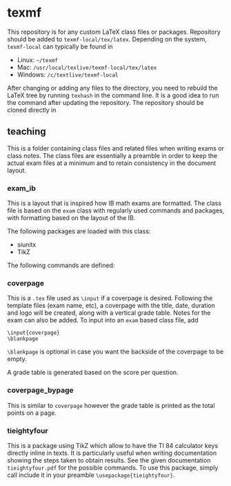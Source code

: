 # texmf

This repository is for any custom LaTeX class files or packages. Repository should be added to `texmf-local/tex/latex`. Depending on the system, `texmf-local` can typically be found in
* Linux: `~/texmf`
* Mac: `/usr/local/texlive/texmf-local/tex/latex`
* Windows: `/c/textlive/texmf-local`

After changing or adding any files to the directory, you need to rebuild the LaTeX tree by running `texhash` in the command line. It is a good idea to run the command after updating the repository. The repository should be cloned directly in 

## teaching
This is a folder containing class files and related files when writing exams or class notes. The class files are essentially a preamble in order to keep the actual exam files at a minimum and to retain consistency in the document layout.

### exam\_ib
This is a layout that is inspired how IB math exams are formatted. The class file is based on the `exam` class with regularly used commands and packages, with formatting based on the layout of the IB.

The following packages are loaded with this class:
* siunitx
* TikZ

The following commands are defined:

### coverpage
This is a `.tex` file used as `\input` if a coverpage is desired.
Following the template files (exam name, etc), a coverpage with the title, date, duration and logo will be created, along with a vertical grade table. Notes for the exam can also be added.
To input into an `exam` based class file, add
```
\input{coverpage}
\blankpage
```
`\blankpage` is optional in case you want the backside of the coverpage to be empty.

A grade table is generated based on the score per question.

### coverpage\_bypage
This is similar to `coverpage` however the grade table is printed as the total points on a page.

### tieightyfour
This is a package using TikZ which allow to have the TI 84 calculator keys directly inline in texts. It is particularly useful when writing documentation showing the steps taken to obtain results. See the given documentation `tieightyfour.pdf` for the possible commands. To use this package, simply call include it in your preamble `\usepackage{tieightyfour}`.
